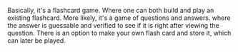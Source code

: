 Basically, it's a flashcard game. Where one can both build and play an existing flashcard. More likely, it's a game of questions and answers. where the answer is guessable and verified to see if it is right after viewing the question. There is an option to make your own flash card and store it, which can later be played.
